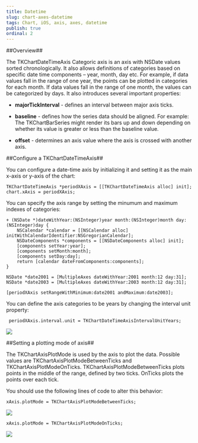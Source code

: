 ```yaml
---
title: Datetime
slug: chart-axes-datetime
tags: Chart, iOS, axis, axes, datetime
publish: true
ordinal: 2
---
```


##Overview##

The TKChartDateTimeAxis Categoric axis is an axis with NSDate values sorted chronologically. It also allows definitions of categories based on specific date time components – year, month, day etc. For example, if data values fall in the range of one year, the points can be plotted in categories for each month. If data values fall in the range of one month, the values can be categorized by days. It also introduces several important properties:

- **majorTickInterval** - defines an interval between major axis ticks.

- **baseline** - defines how the series data should be aligned. For example: The TKChartBarSeries might render its bars up and down depending on whether its value is greater or less than the baseline value.

- **offset** - determines an axis value where the axis is crossed with another axis.

##Configure a TKChartDateTimeAxis##

You can configure a date-time axis by initializing it and setting it as the main x-axis or y-axis of the chart:

  	TKChartDateTimeAxis *periodXAxis = [[TKChartDateTimeAxis alloc] init];
  	chart.xAxis = periodXAxis;

You can specify the axis range by setting the minumum and maximum indexes of categories:

	+ (NSDate *)dateWithYear:(NSInteger)year month:(NSInteger)month day:(NSInteger)day {
    	NSCalendar *calendar = [[NSCalendar alloc] initWithCalendarIdentifier:NSGregorianCalendar];
    	NSDateComponents *components = [[NSDateComponents alloc] init];
    	[components setYear:year];
    	[components setMonth:month];
    	[components setDay:day];
    	return [calendar dateFromComponents:components];
	}

	NSDate *date2001 = [MultipleAxes dateWithYear:2001 month:12 day:31];
    NSDate *date2003 = [MultipleAxes dateWithYear:2003 month:12 day:31];

    [periodXAxis setRangeWithMinimum:date2001 andMaximum:date2003];

You can define the axis categories to be years by changing the interval unit property:

     periodXAxis.interval.unit = TKChartDateTimeAxisIntervalUnitYears;

<img src="../images/chart-axes-datetime001.png">

##Setting a plotting mode of axis##

 The TKChartAxisPlotMode is used by the axis to plot the data. Possible values are TKChartAxisPlotModeBetweenTicks and TKChartAxisPlotModeOnTicks. TKChartAxisPlotModeBetweenTicks plots points in the middle of the range, defined by two ticks. OnTicks plots the points over each tick. 

 You should use the following lines of code to alter this behavior:

	xAxis.plotMode = TKChartAxisPlotModeBetweenTicks;

<img src="../images/chart-axes-datetime002.png"/>

	xAxis.plotMode = TKChartAxisPlotModeOnTicks;

<img src="../images/chart-axes-datetime003.png"/>
